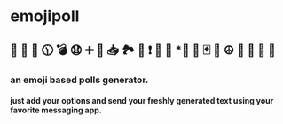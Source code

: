 # emojipoll

## 📆 📌 💾 🕦 💣 😧 ➕ 📍 📥 🏞 🚡 ❗️ 🏓 🍢 *⃣ 🍔 🃏 🐩 ☮ 🏮 🍳 🐨 👜

### an emoji based polls generator.

#### just add your options and send your freshly generated text using your favorite messaging app.